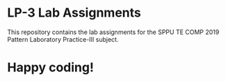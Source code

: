 # LP-3 Lab Assignments

This repository contains the lab assignments for the SPPU TE COMP 2019 Pattern Laboratory Practice-III subject. 

# Happy coding!

